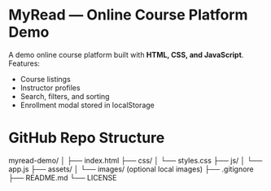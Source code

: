 # MyRead — Online Course Platform Demo

A demo online course platform built with **HTML, CSS, and JavaScript**.
Features:
- Course listings
- Instructor profiles
- Search, filters, and sorting
- Enrollment modal stored in localStorage

# GitHub Repo Structure
myread-demo/
│
├── index.html
├── css/
│   └── styles.css
├── js/
│   └── app.js
├── assets/
│   └── images/   (optional local images)
├── .gitignore
├── README.md
└── LICENSE
